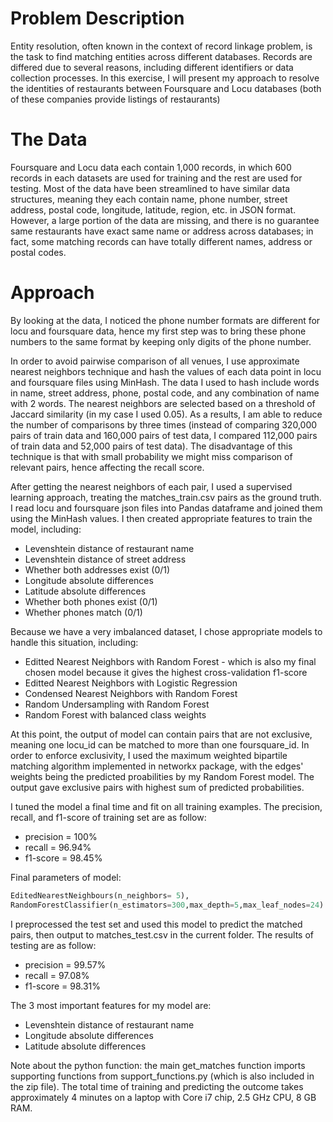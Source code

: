 
# Problem Description
Entity resolution, often known in the context of record linkage problem, is the task to find matching entities across different databases. Records are differed due to several reasons, including different identifiers or data collection processes. In this exercise, I will present my approach to resolve the identities of restaurants between Foursquare and Locu databases (both of these companies provide listings of restaurants)

# The Data
Foursquare and Locu data each contain 1,000 records, in which 600 records in each datasets are used for training and the rest are used for testing. Most of the data have been streamlined to have similar data structures, meaning they each contain name, phone number, street address, postal code, longitude, latitude, region, etc. in JSON format. However, a large portion of the data are missing, and there is no guarantee same restaurants have exact same name or address across databases; in fact, some matching records can have totally different names, address or postal codes.

# Approach
By looking at the data, I noticed the phone number formats are different for locu and foursquare data, hence my first step was to bring these phone numbers to the same format by keeping only digits of the phone number.

In order to avoid pairwise comparison of all venues, I use approximate nearest neighbors technique and hash the values of each data point in locu and foursquare files using MinHash. The data I used to hash include words in name, street address, phone, postal code, and any combination of name with 2 words. The nearest neighbors are selected based on a threshold of Jaccard similarity (in my case I used 0.05). As a results, I am able to reduce the number of comparisons by three times (instead of comparing 320,000 pairs of train data and 160,000 pairs of test data, I compared 112,000 pairs of train data and 52,000 pairs of test data). The disadvantage of this technique is that with small probability we might miss comparison of relevant pairs, hence affecting the recall score.

After getting the nearest neighbors of each pair, I used a supervised learning approach, treating the matches_train.csv pairs as the ground truth. I read locu and foursquare json files into Pandas dataframe and joined them using the MinHash values. I then created appropriate features to train the model, including:

- Levenshtein distance of restaurant name
- Levenshtein distance of street address
- Whether both addresses exist (0/1)
- Longitude absolute differences
- Latitude absolute differences
- Whether both phones exist (0/1)
- Whether phones match (0/1)

Because we have a very imbalanced dataset, I chose appropriate models to handle this situation, including:

- Editted Nearest Neighbors with Random Forest - which is also my final chosen model because it gives the highest cross-validation f1-score
- Editted Nearest Neighbors with Logistic Regression
- Condensed Nearest Neighbors with Random Forest
- Random Undersampling with Random Forest
- Random Forest with balanced class weights

At this point, the output of model can contain pairs that are not exclusive, meaning one locu_id can be matched to more than one foursquare_id. In order to enforce exclusivity, I used the maximum weighted bipartile matching algorithm implemented in networkx package, with the edges' weights being the predicted proabilities by my Random Forest model. The output gave exclusive pairs with highest sum of predicted probabilities. 

I tuned the model a final time and fit on all training examples. The precision, recall, and f1-score of training set are as follow:

- precision = 100%
- recall = 96.94%
- f1-score = 98.45%

Final parameters of model:
```python
EditedNearestNeighbours(n_neighbors= 5),
RandomForestClassifier(n_estimators=300,max_depth=5,max_leaf_nodes=24)
```

I preprocessed the test set and used this model to predict the matched pairs, then output to matches_test.csv in the current folder. The results of testing are as follow:

- precision = 99.57%
- recall = 97.08%
- f1-score = 98.31%

The 3 most important features for my model are:

- Levenshtein distance of restaurant name
- Longitude absolute differences
- Latitude absolute differences

Note about the python function: the main get_matches function imports supporting functions from support_functions.py (which is also included in the zip file). The total time of training and predicting the outcome takes approximately 4 minutes on a laptop with Core i7 chip, 2.5 GHz CPU, 8 GB RAM. 